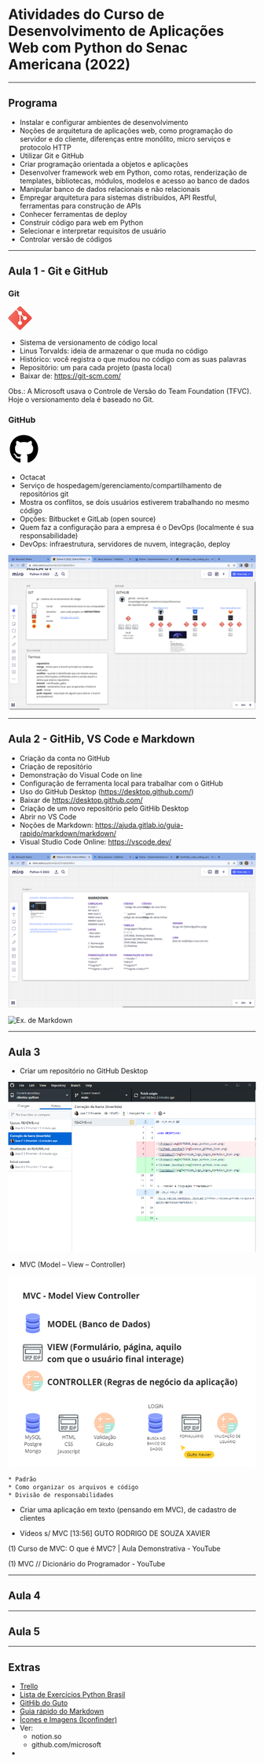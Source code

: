 # Atividades do Curso de Desenvolvimento de Aplicações Web com Python do Senac Americana (2022)
---
## Programa

- Instalar e configurar ambientes de desenvolvimento 
- Noções de arquitetura de aplicações web, como programação do servidor e do cliente, diferenças entre monólito, micro serviços e protocolo HTTP 
- Utilizar Git e GitHub 
- Criar programação orientada a objetos e aplicações 
- Desenvolver framework web em Python, como rotas, renderização de templates, bibliotecas, módulos, modelos e acesso ao banco de dados 
- Manipular banco de dados relacionais e não relacionais 
- Empregar arquitetura para sistemas distribuídos, API Restful, ferramentas para construção de APIs 
- Conhecer ferramentas de deploy 
- Construir código para web em Python 
- Selecionar e interpretar requisitos de usuário 
- Controlar versão de códigos
--- 
## Aula 1 - Git e GitHub
### Git
![Git](<img_aulas/git_social media_icon.png>)

- Sistema de versionamento de código local 
- Linus Torvalds: ideia de armazenar o que muda no código 
- Histórico: você registra o que mudou no código com as suas palavras 
- Repositório: um para cada projeto (pasta local) 
- Baixar de: <https://git-scm.com/> 

Obs.: A Microsoft usava o Controle de Versão do Team Foundation (TFVC). Hoje o versionamento dela é baseado no Git. 

### GitHub
![GitHub](<img_aulas/github_logo_logos_icon.png>)
- Octacat 
- Serviço de hospedagem/gerenciamento/compartilhamento de repositórios git 
- Mostra os conflitos, se dois usuários estiverem trabalhando no mesmo código 
- Opções: Bitbucket e GitLab (open source) 
- Quem faz a configuração para a empresa é o DevOps (localmente é sua responsabilidade) 
- DevOps: infraestrutura, servidores de nuvem, integração, deploy 

![Miro 01](<img_aulas/miro-01.png>)
 
---
## Aula 2 - GitHib, VS Code e Markdown
- Criação da conta no GitHub 
- Criação de repositório 
- Demonstração do Visual Code on line 
- Configuração de ferramenta local para trabalhar com o GitHub
- Uso do GitHub Desktop (<https://desktop.github.com/>)
- Baixar de <https://desktop.github.com/> 
- Criação de um novo repositório pelo GitHib Desktop 
- Abrir no VS Code  
- Noções de Markdown: <https://ajuda.gitlab.io/guia-rapido/markdown/markdown/> 
- Visual Studio Code Online: <https://vscode.dev/>

![Miro 02](<img_aulas/miro-02.png>)

![Ex. de Markdown](<img_aulas/Captura de Tela 2022-07-03 às 09.04.51.png>)

---
## Aula 3
 
* Criar um repositório no GitHub Desktop 

![GitHub Desktop](<img_aulas/aula-03/github-desktop-2022-07-16.PNG>)

* MVC (Model – View – Controller) 

![MVC](<img_aulas/aula-03/MVC-2022-07-16.PNG>)

    * Padrão 
    * Como organizar os arquivos e código
    * Divisão de responsabilidades

* Criar uma aplicação em texto (pensando em MVC), de cadastro de clientes 

- Vídeos s/ MVC
[13:56] GUTO RODRIGO DE SOUZA XAVIER
    
(1) Curso de MVC: O que é MVC? | Aula Demonstrativa - YouTube

(1) MVC // Dicionário do Programador - YouTube

---
## Aula 4


---
## Aula 5


---
## Extras
- [Trello](https://trello.com/)
- [Lista de Exercícios Python Brasil](https://wiki.python.org.br/ListaDeExercicios)
- [GitHib do Guto](<https://github.com/gutoffline/curso-python-2022>)
- [Guia rápido do Markdown](https://ajuda.gitlab.io/guia-rapido/markdown/markdown/)
- [Ícones e Imagens (Iconfinder)](https://www.iconfinder.com)
- Ver:
    * notion.so
    * github.com/microsoft
- 



